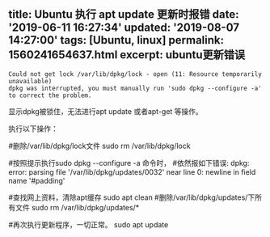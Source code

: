title: Ubuntu 执行 apt update 更新时报错
date: '2019-06-11 16:27:34'
updated: '2019-08-07 14:27:00'
tags: [Ubuntu, linux]
permalink: 1560241654637.html
excerpt: ubuntu更新错误
---
```
Could not get lock /var/lib/dpkg/lock - open (11: Resource temporarily unavailable)
dpkg was interrupted, you must manually run 'sudo dpkg --configure -a' to correct the problem.
```

显示dpkg被锁住，无法进行apt update 或者apt-get 等操作。

执行以下操作：


#删除/var/lib/dpkg/lock文件
sudo rm  /var/lib/dpkg/lock

#按照提示执行sudo dpkg --configure -a 命令时，
#依然报如下错误:
dpkg: error: parsing file '/var/lib/dpkg/updates/0032' near line 0: newline in field name '#padding'

#查找网上资料，清除apt缓存
sudo apt clean
#删除/var/lib/dpkg/updates/下所有文件
sudo rm /var/lib/dpkg/updates/*

#再次执行更新程序，一切正常。
sudo apt update